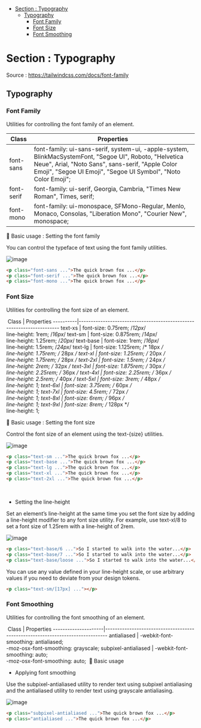 
- [Section : Typography](#section--typography)
  - [Typography](#typography)
    - [Font Family](#font-family)
    - [Font Size](#font-size)
    - [Font Smoothing](#font-smoothing)


# Section : Typography

Source : https://tailwindcss.com/docs/font-family

## Typography

### Font Family

Utilities for controlling the font family of an element.

​Class     | Properties
-----------|------------------------------------------------------------------------------------------------------------------------------------------------------------------------------------------------------------------------------
font-sans  | font-family: ui-sans-serif, system-ui, -apple-system, BlinkMacSystemFont, "Segoe UI", Roboto, "Helvetica Neue", Arial, "Noto Sans", sans-serif, "Apple Color Emoji", "Segoe UI Emoji", "Segoe UI Symbol", "Noto Color Emoji";
font-serif | font-family: ui-serif, Georgia, Cambria, "Times New Roman", Times, serif;
font-mono  | font-family: ui-monospace, SFMono-Regular, Menlo, Monaco, Consolas, "Liberation Mono", "Courier New", monospace;

🔔 Basic usage : Setting the font family

You can control the typeface of text using the font family utilities.

![image](./img/font-family-1450.png)

```html
<p class="font-sans ...">The quick brown fox ...</p>
<p class="font-serif ...">The quick brown fox ...</p>
<p class="font-mono ...">The quick brown fox ...</p>

```

### Font Size

Utilities for controlling the font size of an element.

​
Class     | Properties
----------|----------------------------------------------------------------------
text-xs   | font-size: 0.75rem; /*12px*/ <br/> line-height: 1rem; /*16px*/
text-sm   | font-size: 0.875rem; /*14px*/ <br/>line-height: 1.25rem; /*20px*/
text-base | font-size: 1rem; /*16px*/ <br/>line-height: 1.5rem; /*24px*/
text-lg   | font-size: 1.125rem; /* 18px */ <br/>line-height: 1.75rem; /* 28px */
text-xl   | font-size: 1.25rem; /* 20px */ <br/>line-height: 1.75rem; /* 28px */
text-2xl  | font-size: 1.5rem; /* 24px */ <br/>line-height: 2rem; /* 32px */
text-3xl  | font-size: 1.875rem; /* 30px */ <br/>line-height: 2.25rem; /* 36px */
text-4xl  | font-size: 2.25rem; /* 36px */ <br/>line-height: 2.5rem; /* 40px */
text-5xl  | font-size: 3rem; /* 48px */ <br/>line-height: 1;
text-6xl  | font-size: 3.75rem; /* 60px */ <br/>line-height: 1;
text-7xl  | font-size: 4.5rem; /* 72px */ <br/>line-height: 1;
text-8xl  | font-size: 6rem; /* 96px */ <br/>line-height: 1;
text-9xl  | font-size: 8rem; /* 128px */ <br/>line-height: 1;


🔔 Basic usage : Setting the font size

Control the font size of an element using the text-{size} utilities.

![image](./img/font-size-1-1550.png)

```html
<p class="text-sm ...">The quick brown fox ...</p>
<p class="text-base ...">The quick brown fox ...</p>
<p class="text-lg ...">The quick brown fox ...</p>
<p class="text-xl ...">The quick brown fox ...</p>
<p class="text-2xl ...">The quick brown fox ...</p>

```
​
- Setting the line-height

Set an element’s line-height at the same time you set the font size by adding a line-height modifier to any font size utility. For example, use text-xl/8 to set a font size of 1.25rem with a line-height of 2rem.

![image](./img/font-size-2-1551.png)

```html
<p class="text-base/6 ...">So I started to walk into the water...</p>
<p class="text-base/7 ...">So I started to walk into the water...</p>
<p class="text-base/loose ...">So I started to walk into the water...</p>

```

You can use any value defined in your line-height scale, or use arbitrary values if you need to deviate from your design tokens.

```html
<p class="text-sm/[17px] ..."></p>

```

### Font Smoothing

Utilities for controlling the font smoothing of an element.

​
Class                | Properties
---------------------|-------------------------------------------------------------------------------
antialiased          | -webkit-font-smoothing: antialiased; <br/> -moz-osx-font-smoothing: grayscale;
subpixel-antialiased | -webkit-font-smoothing: auto; <br/> -moz-osx-font-smoothing: auto;
​
🔔 Basic usage 
​
- Applying font smoothing

Use the subpixel-antialiased utility to render text using subpixel antialiasing and the antialiased utility to render text using grayscale antialiasing.

![image](./img/font-smoothing-1557.png)

```html
<p class="subpixel-antialiased ...">The quick brown fox ...</p>
<p class="antialiased ...">The quick brown fox ...</p>

```




